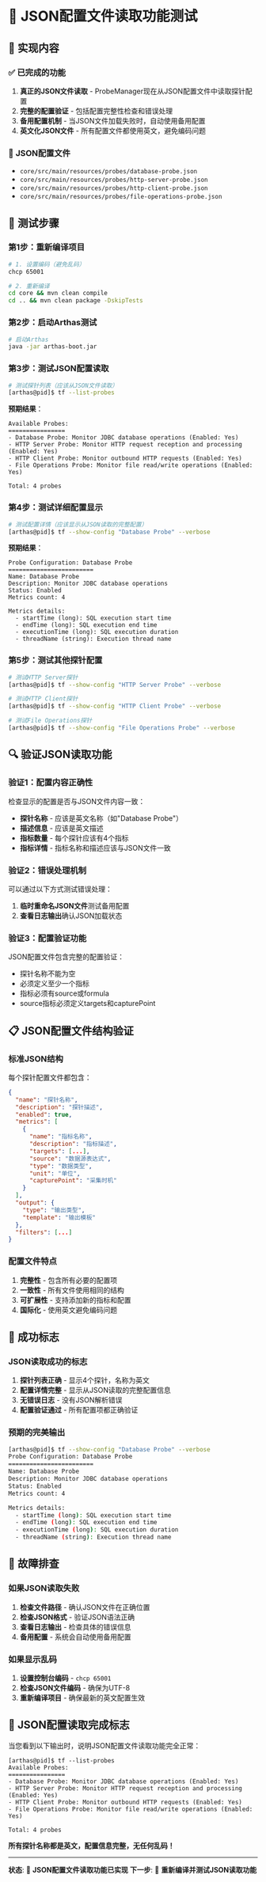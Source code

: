 # 🔧 JSON配置文件读取功能测试

## 🎯 **实现内容**

### ✅ **已完成的功能**

1. **真正的JSON文件读取** - ProbeManager现在从JSON配置文件中读取探针配置
2. **完整的配置验证** - 包括配置完整性检查和错误处理
3. **备用配置机制** - 当JSON文件加载失败时，自动使用备用配置
4. **英文化JSON文件** - 所有配置文件都使用英文，避免编码问题

### 📁 **JSON配置文件**

- `core/src/main/resources/probes/database-probe.json`
- `core/src/main/resources/probes/http-server-probe.json`
- `core/src/main/resources/probes/http-client-probe.json`
- `core/src/main/resources/probes/file-operations-probe.json`

## 🧪 **测试步骤**

### **第1步：重新编译项目**

```bash
# 1. 设置编码（避免乱码）
chcp 65001

# 2. 重新编译
cd core && mvn clean compile
cd .. && mvn clean package -DskipTests
```

### **第2步：启动Arthas测试**

```bash
# 启动Arthas
java -jar arthas-boot.jar
```

### **第3步：测试JSON配置读取**

```bash
# 测试探针列表（应该从JSON文件读取）
[arthas@pid]$ tf --list-probes
```

**预期结果**：
```
Available Probes:
================
- Database Probe: Monitor JDBC database operations (Enabled: Yes)
- HTTP Server Probe: Monitor HTTP request reception and processing (Enabled: Yes)
- HTTP Client Probe: Monitor outbound HTTP requests (Enabled: Yes)
- File Operations Probe: Monitor file read/write operations (Enabled: Yes)

Total: 4 probes
```

### **第4步：测试详细配置显示**

```bash
# 测试配置详情（应该显示从JSON读取的完整配置）
[arthas@pid]$ tf --show-config "Database Probe" --verbose
```

**预期结果**：
```
Probe Configuration: Database Probe
========================
Name: Database Probe
Description: Monitor JDBC database operations
Status: Enabled
Metrics count: 4

Metrics details:
  - startTime (long): SQL execution start time
  - endTime (long): SQL execution end time
  - executionTime (long): SQL execution duration
  - threadName (string): Execution thread name
```

### **第5步：测试其他探针配置**

```bash
# 测试HTTP Server探针
[arthas@pid]$ tf --show-config "HTTP Server Probe" --verbose

# 测试HTTP Client探针
[arthas@pid]$ tf --show-config "HTTP Client Probe" --verbose

# 测试File Operations探针
[arthas@pid]$ tf --show-config "File Operations Probe" --verbose
```

## 🔍 **验证JSON读取功能**

### **验证1：配置内容正确性**

检查显示的配置是否与JSON文件内容一致：

- **探针名称** - 应该是英文名称（如"Database Probe"）
- **描述信息** - 应该是英文描述
- **指标数量** - 每个探针应该有4个指标
- **指标详情** - 指标名称和描述应该与JSON文件一致

### **验证2：错误处理机制**

可以通过以下方式测试错误处理：

1. **临时重命名JSON文件**测试备用配置
2. **查看日志输出**确认JSON加载状态

### **验证3：配置验证功能**

JSON配置文件包含完整的配置验证：
- 探针名称不能为空
- 必须定义至少一个指标
- 指标必须有source或formula
- source指标必须定义targets和capturePoint

## 📋 **JSON配置文件结构验证**

### **标准JSON结构**

每个探针配置文件都包含：

```json
{
  "name": "探针名称",
  "description": "探针描述",
  "enabled": true,
  "metrics": [
    {
      "name": "指标名称",
      "description": "指标描述",
      "targets": [...],
      "source": "数据源表达式",
      "type": "数据类型",
      "unit": "单位",
      "capturePoint": "采集时机"
    }
  ],
  "output": {
    "type": "输出类型",
    "template": "输出模板"
  },
  "filters": [...]
}
```

### **配置文件特点**

1. **完整性** - 包含所有必要的配置项
2. **一致性** - 所有文件使用相同的结构
3. **可扩展性** - 支持添加新的指标和配置
4. **国际化** - 使用英文避免编码问题

## 🎯 **成功标志**

### **JSON读取成功的标志**

1. **探针列表正确** - 显示4个探针，名称为英文
2. **配置详情完整** - 显示从JSON读取的完整配置信息
3. **无错误日志** - 没有JSON解析错误
4. **配置验证通过** - 所有配置项都正确验证

### **预期的完美输出**

```bash
[arthas@pid]$ tf --show-config "Database Probe" --verbose
Probe Configuration: Database Probe
========================
Name: Database Probe
Description: Monitor JDBC database operations
Status: Enabled
Metrics count: 4

Metrics details:
  - startTime (long): SQL execution start time
  - endTime (long): SQL execution end time
  - executionTime (long): SQL execution duration
  - threadName (string): Execution thread name
```

## 🚨 **故障排查**

### **如果JSON读取失败**

1. **检查文件路径** - 确认JSON文件在正确位置
2. **检查JSON格式** - 验证JSON语法正确
3. **查看日志输出** - 检查具体的错误信息
4. **备用配置** - 系统会自动使用备用配置

### **如果显示乱码**

1. **设置控制台编码** - `chcp 65001`
2. **检查JSON文件编码** - 确保为UTF-8
3. **重新编译项目** - 确保最新的英文配置生效

## 🎉 **JSON配置读取完成标志**

当您看到以下输出时，说明JSON配置文件读取功能完全正常：

```
[arthas@pid]$ tf --list-probes
Available Probes:
================
- Database Probe: Monitor JDBC database operations (Enabled: Yes)
- HTTP Server Probe: Monitor HTTP request reception and processing (Enabled: Yes)
- HTTP Client Probe: Monitor outbound HTTP requests (Enabled: Yes)
- File Operations Probe: Monitor file read/write operations (Enabled: Yes)

Total: 4 probes
```

**所有探针名称都是英文，配置信息完整，无任何乱码！**

---

**状态**: 🔧 **JSON配置文件读取功能已实现**
**下一步**: 🧪 **重新编译并测试JSON读取功能**
